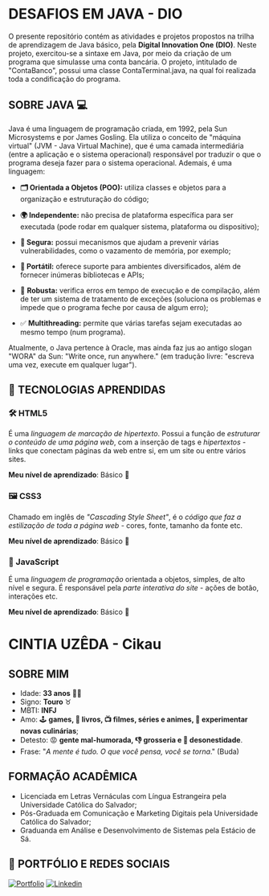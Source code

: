 
# DESAFIOS EM JAVA - DIO
O presente repositório contém as atividades e projetos propostos na trilha de aprendizagem de Java básico, pela **Digital Innovation One (DIO)**.
Neste projeto, exercitou-se a sintaxe em Java, por meio da criação de um programa que simulasse uma conta bancária. O projeto, intitulado de "ContaBanco", possui uma classe ContaTerminal.java, na qual foi realizada toda a condificação do programa.

## SOBRE JAVA 💻

Java é uma linguagem de programação criada, em 1992, pela Sun Microsystems e por James Gosling. Ela utiliza o conceito de "máquina virtual" (JVM - Java Virtual Machine), que é uma camada intermediária (entre a aplicação e o sistema operacional) responsável por traduzir o que o programa deseja fazer para o sistema operacional. Ademais, é uma linguagem:

- **🗂️ Orientada a Objetos (POO):** utiliza classes e objetos para a organização e estruturação do código;

- **🌍 Independente:** não precisa de plataforma específica para ser executada (pode rodar em qualquer sistema, plataforma ou dispositivo);

- **🔐 Segura:** possui mecanismos que ajudam a prevenir várias vulnerabilidades, como o vazamento de memória, por exemplo;

- **📱 Portátil:** oferece suporte para ambientes diversificados, além de fornecer inúmeras bibliotecas e APIs;

- 💪 **Robusta:** verifica erros em tempo de execução e de compilação, além de ter um sistema de tratamento de exceções (soluciona os problemas e impede que o programa feche por causa de algum erro);

- ✅ **Multithreading:** permite que várias tarefas sejam executadas ao mesmo tempo (num programa).


Atualmente, o Java pertence à Oracle, mas ainda faz jus ao antigo slogan "WORA" da Sun: "Write once, run anywhere." (em tradução livre: "escreva uma vez, execute em qualquer lugar").
## 🦾 TECNOLOGIAS APRENDIDAS

### 🛠 HTML5
É uma *linguagem de marcação de hipertexto*. Possui a função de *estruturar o conteúdo de uma página web*, com a inserção de tags e _hipertextos_ - links que conectam páginas da web entre si, em um site ou entre vários sites.

**Meu nível de aprendizado**: Básico 🥉

### 🖼 CSS3
Chamado em inglês de *"Cascading Style Sheet"*, é o *código que faz a estilização de toda a página web* - cores, fonte, tamanho da fonte etc.

**Meu nível de aprendizado**: Básico 🥉

### 🔦 JavaScript
É uma *linguagem de programação* orientada a objetos, simples, de alto nível e segura. É responsável pela *parte interativa do site* - ações de botão, interações etc.

**Meu nível de aprendizado**: Básico 🥉
# CINTIA UZÊDA - Cikau

## SOBRE MIM

- Idade: **33 anos** 👵🏽
- Signo: **Touro** ♉
- MBTI: **INFJ**
- Amo: 🕹️ **games, 📖 livros, 📺 filmes, séries e animes, 🍴 experimentar novas culinárias**;
- Detesto: 😡 **gente mal-humorada, 👎 grosseria e 🙊 desonestidade**.
- Frase: "*A mente é tudo. O que você pensa, você se torna*." (Buda)

## FORMAÇÃO ACADÊMICA
- Licenciada em Letras Vernáculas com Língua Estrangeira pela Universidade Católica do Salvador;
- Pós-Graduada em Comunicação e Marketing Digitais pela Universidade Católica do Salvador;
- Graduanda em Análise e Desenvolvimento de Sistemas pela Estácio de Sá.
## 🔗 PORTFÓLIO E REDES SOCIAIS
[![Portfolio](https://img.shields.io/badge/my_portfolio-000?style=for-the-badge&logo=ko-fi&logoColor=white)](https://github.com/cikau)
[![Linkedin](https://img.shields.io/badge/linkedin-0A66C2?style=for-the-badge&logo=linkedin&logoColor=white)](https://www.linkedin.com/in/cintia-uz%C3%AAda-720588244/)
